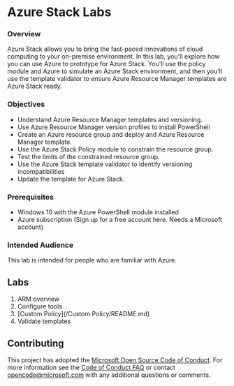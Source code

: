 # Azure Stack Labs

### Overview

Azure Stack allows you to bring the fast-paced innovations of cloud computing to your on-premise environment. In this lab, you'll explore how you can use Azure to prototype for Azure Stack. You'll use the policy module and Azure to simulate an Azure Stack environment, and then you'll use the template validator to ensure Azure Resource Manager templates are Azure Stack ready.

### Objectives

- Understand Azure Resource Manager templates and versioning.
- Use Azure Resource Manager version profiles to install PowerShell
- Create an Azure resource group and deploy and Azure Resource Manager template.
- Use the Azure Stack Policy module to constrain the resource group.
- Test the limits of the constrained resource group.
- Use the Azure Stack template validator to identify versioning incompatibilities
- Update the template for Azure Stack.

### Prerequisites

- Windows 10 with the Azure PowerShell module installed
- Azure subscription (Sign up for a free account here. Needs a Microsoft account)

### Intended Audience

This lab is intended for people who are familiar with Azure.

## Labs

1. ARM overview
2. Configure tools
3. [Custom Policy](/Custom Policy/README.md)
4. Validate templates

## Contributing

This project has adopted the [Microsoft Open Source Code of Conduct](https://opensource.microsoft.com/codeofconduct/). For more information see the [Code of Conduct FAQ](https://opensource.microsoft.com/codeofconduct/faq/) or contact [opencode@microsoft.com](mailto:opencode@microsoft.com) with any additional questions or comments.
